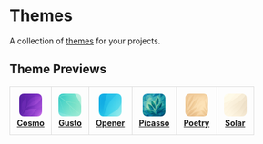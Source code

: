 # Themes

A collection of [themes](https://xyd.dev/docs/guides/themes) for your projects.

## Theme Previews

<div align="center">

<table style="border-collapse: collapse;">
  <tr>
    <td style="border: 1px solid #ddd; border-radius: 12px; padding: 12px; text-align: center;">
      <a href="https://cosmo.xyd.dev/">
        <img src=".github/assets/cosmo-logo.png" alt="Cosmo" height="40" style="border-radius: 8px;"/><br/>
        <b>Cosmo</b>
      </a>
    </td>
    <td style="border: 1px solid #ddd; border-radius: 12px; padding: 12px; text-align: center;">
      <a href="https://gusto.xyd.dev/">
        <img src=".github/assets/gusto-logo.png" alt="Gusto" height="40" style="border-radius: 8px;"/><br/>
        <b>Gusto</b>
      </a>
    </td>
    <td style="border: 1px solid #ddd; border-radius: 12px; padding: 12px; text-align: center;">
      <a href="https://opener.xyd.dev/">
        <img src=".github/assets/opener-logo.png" alt="Opener" height="40" style="border-radius: 8px;"/><br/>
        <b>Opener</b>
      </a>
    </td>
    <td style="border: 1px solid #ddd; border-radius: 12px; padding: 12px; text-align: center;">
      <a href="https://picasso.xyd.dev/">
        <img src=".github/assets/picasso-logo.png" alt="Picasso" height="40" style="border-radius: 8px;"/><br/>
        <b>Picasso</b>
      </a>
    </td>
    <td style="border: 1px solid #ddd; border-radius: 12px; padding: 12px; text-align: center;">
      <a href="https://poetry.xyd.dev/">
        <img src=".github/assets/poetry-logo.png" alt="Poetry" height="40" style="border-radius: 8px;"/><br/>
        <b>Poetry</b>
      </a>
    </td>
    <td style="border: 1px solid #ddd; border-radius: 12px; padding: 12px; text-align: center;">
      <a href="https://solar.xyd.dev/">
        <img src=".github/assets/solar-logo.png" alt="Solar" height="40" style="border-radius: 8px;"/><br/>
        <b>Solar</b>
      </a>
    </td>
  </tr>
</table>

</div>

